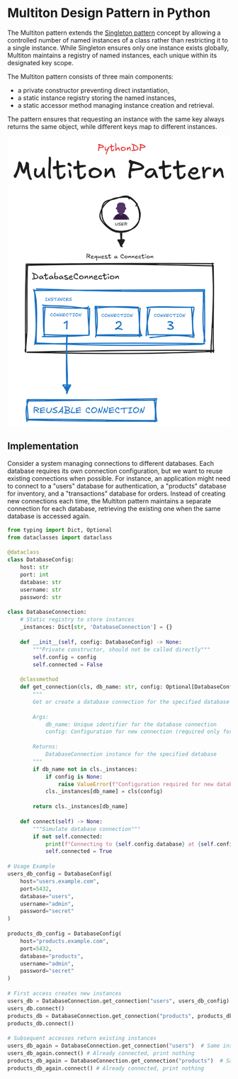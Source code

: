 # Multiton Design Pattern in Python
The Multiton pattern extends the [Singleton pattern](/Creational/Singleton/README.md) concept by allowing a controlled number of named instances of a class rather than restricting it to a single instance. While Singleton ensures only one instance exists globally, Multiton maintains a registry of named instances, each unique within its designated key scope.

The Multiton pattern consists of three main components: 

- a private constructor preventing direct instantiation, 
- a static instance registry storing the named instances, 
- a static accessor method managing instance creation and retrieval. 

The pattern ensures that requesting an instance with the same key always returns the same object, while different keys map to different instances.

![Multiton Design Pattern Visual Representation](/Creational/Multiton/res/multiton_visualization.png)

## Implementation
Consider a system managing connections to different databases. Each database requires its own connection configuration, but we want to reuse existing connections when possible. For instance, an application might need to connect to a "users" database for authentication, a "products" database for inventory, and a "transactions" database for orders. Instead of creating new connections each time, the Multiton pattern maintains a separate connection for each database, retrieving the existing one when the same database is accessed again.

```python
from typing import Dict, Optional
from dataclasses import dataclass

@dataclass
class DatabaseConfig:
    host: str
    port: int
    database: str
    username: str
    password: str

class DatabaseConnection:
    # Static registry to store instances
    _instances: Dict[str, 'DatabaseConnection'] = {}
    
    def __init__(self, config: DatabaseConfig) -> None:
        """Private constructor, should not be called directly"""
        self.config = config
        self.connected = False
    
    @classmethod
    def get_connection(cls, db_name: str, config: Optional[DatabaseConfig] = None) -> 'DatabaseConnection':
        """
        Get or create a database connection for the specified database name
        
        Args:
            db_name: Unique identifier for the database connection
            config: Configuration for new connection (required only for first access)
        
        Returns:
            DatabaseConnection instance for the specified database
        """
        if db_name not in cls._instances:
            if config is None:
                raise ValueError(f"Configuration required for new database: {db_name}")
            cls._instances[db_name] = cls(config)
        
        return cls._instances[db_name]
    
    def connect(self) -> None:
        """Simulate database connection"""
        if not self.connected:
            print(f"Connecting to {self.config.database} at {self.config.host}:{self.config.port}")
            self.connected = True

# Usage Example
users_db_config = DatabaseConfig(
    host="users.example.com",
    port=5432,
    database="users",
    username="admin",
    password="secret"
)

products_db_config = DatabaseConfig(
    host="products.example.com",
    port=5432,
    database="products",
    username="admin",
    password="secret"
)

# First access creates new instances
users_db = DatabaseConnection.get_connection("users", users_db_config)
users_db.connect()
products_db = DatabaseConnection.get_connection("products", products_db_config)
products_db.connect()

# Subsequent accesses return existing instances
users_db_again = DatabaseConnection.get_connection("users")  # Same instance as users_db
users_db_again.connect() # Already connected, print nothing
products_db_again = DatabaseConnection.get_connection("products")  # Same instance as products_db
products_db_again.connect() # Already connected, print nothing
```